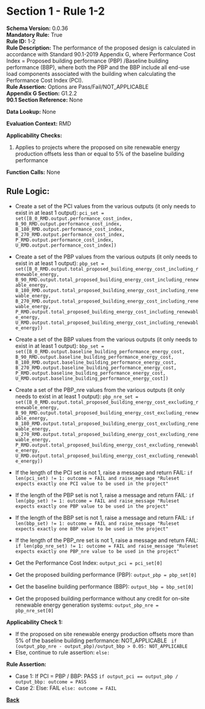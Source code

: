 # Section 1 - Rule 1-2
**Schema Version:** 0.0.36  
**Mandatory Rule:** True  
**Rule ID:** 1-2  
**Rule Description:** The performance of the proposed design is calculated in accordance with Standard 90.1-2019 Appendix G, where Performance Cost Index = Proposed building performance (PBP) /Baseline building performance (BBP), where both the PBP and the BBP include all end-use load components associated with the building when calculating the Performance Cost Index (PCI).  
**Rule Assertion:** Options are Pass/Fail/NOT_APPLICABLE  
**Appendix G Section:** G1.2.2  
**90.1 Section Reference:** None  

**Data Lookup:** None

**Evaluation Context:** RMD

**Applicability Checks:** 
1. Applies to projects where the proposed on site renewable energy production offsets less than or equal to 5% of the baseline building performance

**Function Calls:** None

## Rule Logic:   
- Create a set of the PCI values from the various outputs (it only needs to exist in at least 1 output): `pci_set = set([B_0_RMD.output.performance_cost_index, B_90_RMD.output.performance_cost_index, B_180_RMD.output.performance_cost_index, B_270_RMD.output.performance_cost_index, P_RMD.output.performance_cost_index, U_RMD.output.performance_cost_index])`
- Create a set of the PBP values from the various outputs (it only needs to exist in at least 1 output): `pbp_set = set([B_0_RMD.output.total_proposed_building_energy_cost_including_renewable_energy, B_90_RMD.output.total_proposed_building_energy_cost_including_renewable_energy, B_180_RMD.output.total_proposed_building_energy_cost_including_renewable_energy, B_270_RMD.output.total_proposed_building_energy_cost_including_renewable_energy, P_RMD.output.total_proposed_building_energy_cost_including_renewable_energy, U_RMD.output.total_proposed_building_energy_cost_including_renewable_energy])`
- Create a set of the BBP values from the various outputs (it only needs to exist in at least 1 output): `bbp_set = set([B_0_RMD.output.baseline_building_performance_energy_cost, B_90_RMD.output.baseline_building_performance_energy_cost, B_180_RMD.output.baseline_building_performance_energy_cost, B_270_RMD.output.baseline_building_performance_energy_cost, P_RMD.output.baseline_building_performance_energy_cost, U_RMD.output.baseline_building_performance_energy_cost])`
- Create a set of the PBP_nre values from the various outputs (it only needs to exist in at least 1 output): `pbp_nre_set = set([B_0_RMD.output.total_proposed_building_energy_cost_excluding_renewable_energy, B_90_RMD.output.total_proposed_building_energy_cost_excluding_renewable_energy, B_180_RMD.output.total_proposed_building_energy_cost_excluding_renewable_energy, B_270_RMD.output.total_proposed_building_energy_cost_excluding_renewable_energy, P_RMD.output.total_proposed_building_energy_cost_excluding_renewable_energy, U_RMD.output.total_proposed_building_energy_cost_excluding_renewable_energy])`
- If the length of the PCI set is not 1, raise a message and return FAIL: `if len(pci_set) != 1: outcome = FAIL and raise_message "Ruleset expects exactly one PCI value to be used in the project"`
- If the length of the PBP set is not 1, raise a message and return FAIL: `if len(pbp_set) != 1: outcome = FAIL and raise_message "Ruleset expects exactly one PBP value to be used in the project"`
- If the length of the BBP set is not 1, raise a message and return FAIL: `if len(bbp_set) != 1: outcome = FAIL and raise_message "Ruleset expects exactly one BBP value to be used in the project"`
- If the length of the PBP_nre set is not 1, raise a message and return FAIL: `if len(pbp_nre_set) != 1: outcome = FAIL and raise_message "Ruleset expects exactly one PBP_nre value to be used in the project"`

- Get the Performance Cost Index: `output_pci = pci_set[0]`
- Get the proposed building performance (PBP): `output_pbp = pbp_set[0]`
- Get the baseline building performance (BBP): `output_bbp = bbp_set[0]`
- Get the proposed building performance without any credit for on-site renewable energy generation systems: `output_pbp_nre = pbp_nre_set[0]`  

**Applicability Check 1:**  

- If the proposed on site renewable energy production offsets more than 5% of the baseline building performance: NOT_APPLICABLE ` if (output_pbp_nre - output_pbp)/output_bbp > 0.05: NOT_APPLICABLE`
- Else, continue to rule assertion: `else:`

**Rule Assertion:**  
  - Case 1: If PCI = PBP / BBP: PASS `if output_pci == output_pbp / output_bbp: outcome = PASS`
  - Case 2: Else: FAIL `else: outcome = FAIL`

**[Back](../_toc.md)**
